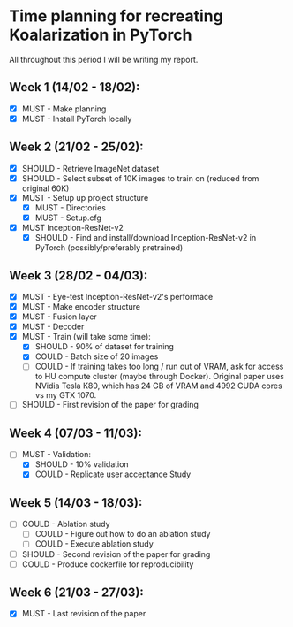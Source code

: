 # Time planning for recreating Koalarization in PyTorch

All throughout this period I will be writing my report.

## Week 1 (14/02 - 18/02):
 - [x] MUST - Make planning
 - [x] MUST - Install PyTorch locally
## Week 2 (21/02 - 25/02):
  - [x] SHOULD - Retrieve ImageNet dataset
  - [x] SHOULD - Select subset of 10K images to train on (reduced from original 60K)
  - [x] MUST - Setup up project structure
    - [x] MUST - Directories
    - [x] MUST - Setup.cfg
  - [x] MUST Inception-ResNet-v2
    - [x] SHOULD - Find and install/download Inception-ResNet-v2 in PyTorch (possibly/preferably pretrained)
## Week 3 (28/02 - 04/03):
  - [x] MUST - Eye-test Inception-ResNet-v2's performace
  - [x] MUST - Make encoder structure
  - [x] MUST - Fusion layer
  - [x] MUST - Decoder
  - [x] MUST - Train (will take some time):
    - [x] SHOULD - 90% of dataset for training
    - [x] COULD - Batch size of 20 images
    - [ ] COULD - If training takes too long / run out of VRAM, ask for access to HU compute cluster (maybe through Docker). Original paper uses NVidia Tesla K80, which has 24 GB of VRAM and 4992 CUDA cores vs my GTX 1070.
  - [ ] SHOULD - First revision of the paper for grading
## Week 4 (07/03 - 11/03):
  - [ ] MUST - Validation:
    - [x] SHOULD - 10% validation
    - [x] COULD - Replicate user acceptance Study
## Week 5 (14/03 - 18/03):
  - [ ] COULD - Ablation study
    - [ ] COULD - Figure out how to do an ablation study
    - [ ] COULD - Execute ablation study
  - [ ] SHOULD - Second revision of the paper for grading
  - [ ] COULD - Produce dockerfile for reproducibility
## Week 6 (21/03 - 27/03):
  - [x] MUST - Last revision of the paper
